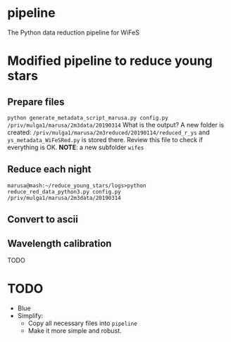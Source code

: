 # pipeline
The Python data reduction pipeline for WiFeS

# Modified pipeline to reduce young stars
## Prepare files
`python generate_metadata_script_marusa.py config.py /priv/mulga1/marusa/2m3data/20190314`
What is the output? A new folder is created:
`/priv/mulga1/marusa/2m3reduced/20190114/reduced_r_ys` and `ys_metadata_WiFeSRed.py` is stored there. Review this file to check if everything is OK.
**NOTE**: a new subfolder `wifes`
## Reduce each night
`marusa@mash:~/reduce_young_stars/logs>python reduce_red_data_python3.py config.py /priv/mulga1/marusa/2m3data/20190314`
## Convert to ascii
## Wavelength calibration
TODO

# TODO
- Blue
- Simplify:
  - Copy all necessary files into `pipeline`
  - Make it more simple and robust.
